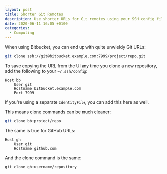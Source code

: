 ```yaml
---
layout: post
title: Shorter Git Remotes
description: Use shorter URLs for Git remotes using your SSH config file.
date: 2020-06-11 16:05 +0100
categories:
  - Computing
---
```


When using Bitbucket, you can end up with quite unwieldy Git URLs:

```bash
git clone ssh://git@bitbucket.example.com:7999/project/repo.git
```

To save copying the URL from the UI any time you clone a new repository, add the following to your `~/.ssh/config`:

```ssh
Host bb
    User git
    Hostname bitbucket.example.com
    Port 7999
```

If you're using a separate `IdentityFile`, you can add this here as well.

This means clone commands can be much cleaner:

```bash
git clone bb:project/repo
```

The same is true for GitHub URLs:

```ssh
Host gh
    User git
    Hostname github.com
```

And the clone command is the same:

```
git clone gh:username/repository
```
